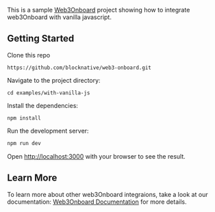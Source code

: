 This is a sample [Web3Onboard](https://github.com/blocknative/web3-onboard) project showing how to integrate web3Onboard with vanilla javascript.

## Getting Started

Clone this repo

```
https://github.com/blocknative/web3-onboard.git
```

Navigate to the project directory:

```
cd examples/with-vanilla-js
```

Install the dependencies:

```
npm install
```

Run the development server:

```bash
npm run dev
```

Open [http://localhost:3000](http://localhost:3000) with your browser to see the result.

## Learn More

To learn more about other web3Onboard integraions, take a look at our documentation: [Web3Onboard Documentation](https://onboard.blocknative.com/docs/overview/introduction#features) for more details.
